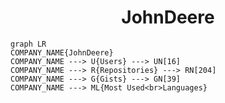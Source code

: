 <h1 align="center">JohnDeere</h1>

```mermaid
graph LR
COMPANY_NAME{JohnDeere}
COMPANY_NAME ---> U{Users} ---> UN[16]
COMPANY_NAME ---> R{Repositories} ---> RN[204]
COMPANY_NAME ---> G{Gists} ---> GN[39]
COMPANY_NAME ---> ML{Most Used<br>Languages}
```
